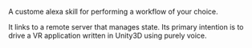 A custome alexa skill for performing a workflow of your choice.

It  links to a remote server that manages state.  Its primary intention is to drive a VR application written in Unity3D using purely voice.
